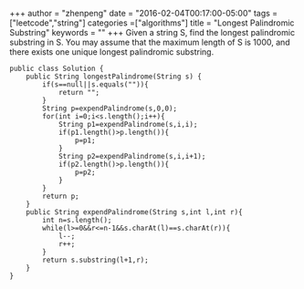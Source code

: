 +++
author = "zhenpeng"
date = "2016-02-04T00:17:00-05:00"
tags = ["leetcode","string"]
categories =["algorithms"]
title = "Longest Palindromic Substring"
keywords = ""
+++
Given a string S, find the longest palindromic substring in S. You may assume that the maximum length of S is 1000, and there exists one unique longest palindromic substring.
<!--more-->
```
public class Solution {
    public String longestPalindrome(String s) {
        if(s==null||s.equals("")){
            return "";
        }
        String p=expendPalindrome(s,0,0);
        for(int i=0;i<s.length();i++){
            String p1=expendPalindrome(s,i,i);
            if(p1.length()>p.length()){
                p=p1;
            }
            String p2=expendPalindrome(s,i,i+1);
            if(p2.length()>p.length()){
                p=p2;
            }
        }
        return p;
    }
    public String expendPalindrome(String s,int l,int r){
        int n=s.length();
        while(l>=0&&r<=n-1&&s.charAt(l)==s.charAt(r)){
            l--;
            r++;
        }
        return s.substring(l+1,r);
    }
}
```
